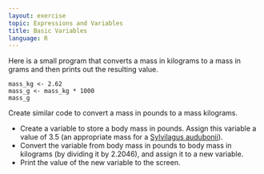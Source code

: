 ```yaml
---
layout: exercise
topic: Expressions and Variables
title: Basic Variables
language: R
---
```


Here is a small program that converts a mass in kilograms to a mass in grams and
then prints out the resulting value.

```
mass_kg <- 2.62
mass_g <- mass_kg * 1000
mass_g
```
Create similar code to convert a mass in pounds to a mass kilograms.
* Create a variable to store a body mass in pounds. Assign this variable a value of 3.5 (an appropriate mass for a [Sylvilagus audubonii](https://en.wikipedia.org/wiki/Desert_cottontail)).
* Convert the variable from body mass in pounds to body mass in kilograms (by dividing it by 2.2046), and assign it to a new variable.
* Print the value of the new variable to the screen.
